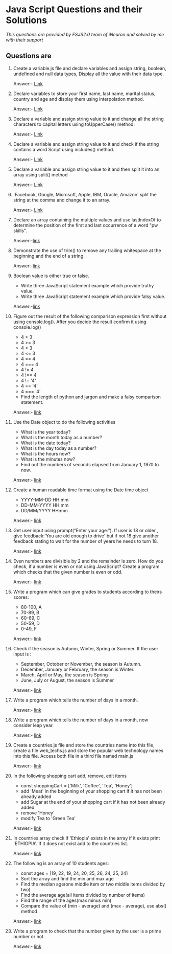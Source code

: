 # Java Script Questions and their Solutions

_This questions are provided by FSJS2.0 team of iNeuron and solved by me with their support_

## Questions are

1) Create a variable.js file and declare variables and assign string, boolean, undefined and null data types, Display all the value with their data type.

    Answer:-  [Link]()
2) Declare variables to store your first name, last name, marital status, country and age and display them using interpolation method.

    Answer:-  [Link]()
3) Declare a variable and assign string value to it and change all the string characters to capital letters using toUpperCase() method.

    Answer:-  [Link]()
4) Declare a variable and assign string value to it and check if the string contains a word Script using includes() method.
   
    Answer:- [Link]()
5) Declare a variable and assign string value to it and then split it into an array using split() method
    
    Answer:- [Link]()
6) 'Facebook, Google, Microsoft, Apple, IBM, Oracle, Amazon' split the string at the comma and change it to an array.

    Answer:- [Link]()
7) Declare an array containing the multiple values and use lastIndexOf to determine the position of the first and last occurrence of a word "pw skills".


    Answer:-[link]()
8) Demonstrate the use of trim() to remove any trailing whitespace at the beginning and the end of a string.

    Answer:-[link]()
9) Boolean value is either true or false.
    - Write three JavaScript statement example which provide truthy value.
    - Write three JavaScript statement example which provide falsy value.

    Answer:-[link]()
10) Figure out the result of the following comparison expression first without using console.log(). After you decide the result confirm it using console.log()
    - 4 > 3
    - 4 >= 3
    - 4 < 3
    - 4 <= 3
    - 4 == 4
    - 4 === 4
    - 4 != 4
    - 4 !== 4
    - 4 != '4'
    - 4 == '4'
    - 4 === '4'
    - Find the length of python and jargon and make a falsy comparison statement.

    Answer:- [link]()

11) Use the Date object to do the following activities
    - What is the year today?
    - What is the month today as a number?
    - What is the date today?
    - What is the day today as a number?
    - What is the hours now?
    - What is the minutes now?
    - Find out the numbers of seconds elapsed from January 1, 1970 to now.
    
    Answer:- [link]()

12) Create a human readable time format using the Date time object
    - YYYY-MM-DD HH:mm
    - DD-MM-YYYY HH:mm
    - DD/MM/YYYY HH:mm

    Answer:- [link]()

13) Get user input using prompt(“Enter your age:”). If user is 18 or older , give feedback:'You are old enough to drive' but if not 18 give another feedback stating to wait for the number of years he needs to turn 18.

    Answer:- [link]()

14) Even numbers are divisible by 2 and the remainder is zero. How do you check, if a number is even or not using JavaScript? Create a program which checks that the given number is even or odd.

    Answer:- [link]()

15) Write a program which can give grades to students according to theirs scores:
    - 80-100, A
    - 70-89, B
    - 60-69, C
    - 50-59, D
    - 0-49, F

    Answer:- [link]()    

16) Check if the season is Autumn, Winter, Spring or Summer. If the user input is :
    - September, October or November, the season is Autumn.
    - December, January or February, the season is Winter.
    - March, April or May, the season is Spring
    - June, July or August, the season is Summer

    Answer:- [link]() 

17) Write a program which tells the number of days in a month.

    Answer:- [link]() 

18) Write a program which tells the number of days in a month, now consider leap year.

    Answer:- [link]() 

19) Create a countries.js file and store the countries name into this file, create a file web_techs.js and store the popular web technology names into this file. Access both file in a third file named main.js

    Answer:- [link]() 

20) In the following shopping cart add, remove, edit items
    - const shoppingCart = ['Milk', 'Coffee', 'Tea', 'Honey']
    - add 'Meat' in the beginning of your shopping cart if it has not been already added
    - add Sugar at the end of your shopping cart if it has not been already added
    - remove 'Honey'
    - modify Tea to 'Green Tea'

    Answer:- [link]() 

21) In countries array check if 'Ethiopia' exists in the array if it exists print 'ETHIOPIA'. If it does not exist add to the countries list.

    Answer:- [link]()

22) The following is an array of 10 students ages:
    - const ages = [19, 22, 19, 24, 20, 25, 26, 24, 25, 24]
    - Sort the array and find the min and max age
    - Find the median age(one middle item or two middle items divided by two)
    - Find the average age(all items divided by number of items)
    - Find the range of the ages(max minus min)
    - Compare the value of (min - average) and (max - average), use abs() method 

    Answer:- [link]()

23) Write a program to check that the number given by the user is a prime number or not.

    Answer:- [link]()

